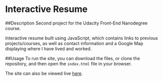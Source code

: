 Interactive Resume
==================

##Description
Second project for the Udacity Front-End Nanodegree course.

Interactive resume built using JavaScript, which contains links to previous projects/courses, as well as contact information and a Google Map displaying where I have lived and worked.

##Usage
To run the site, you can download the files, or clone the repository, and then open the `index.html` file in your browser.

The site can also be viewed live [here](http://andrewalderton.github.io/frontend-nanodegree-resume).

